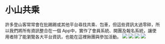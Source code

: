 # 小山共乘
許多登山客常常會在批踢踢或其他平台尋找共乘、包車，但這些資訊太過零碎，所以我們將所有資訊整合在一個 App中，實作了會員系統、開團及報名系統，讓使用者除了能瀏覽各大平台資訊，也能在這裡揪團與參加活動。
![](小山共乘_201228_3.jpg)
![](小山共乘_201228_2.jpg)
![](小山共乘_201228_1.jpg)
![](小山共乘_201228_0.jpg)

